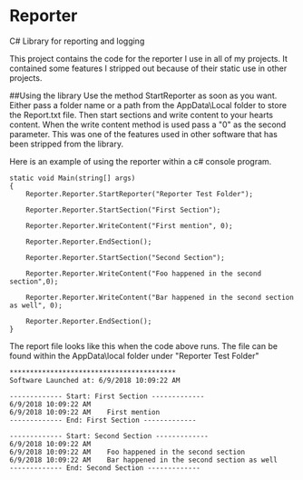 # Reporter
C# Library for reporting and logging

This project contains the code for the reporter I use in all of my projects. It contained some features I stripped out because 
of their static use in other projects.

##Using the library
Use the method StartReporter as soon as you want. Either pass a folder name or a path from the AppData\Local folder to store the Report.txt file. Then start sections and write content to your hearts content. When the write content method is used pass a "0" as the second parameter. This was one of the features used in other software that has been stripped from the library.


Here is an example of using the reporter within a c# console program. 
```
static void Main(string[] args)
{
    Reporter.Reporter.StartReporter("Reporter Test Folder");

    Reporter.Reporter.StartSection("First Section");

    Reporter.Reporter.WriteContent("First mention", 0);

    Reporter.Reporter.EndSection();

    Reporter.Reporter.StartSection("Second Section");

    Reporter.Reporter.WriteContent("Foo happened in the second section",0);

    Reporter.Reporter.WriteContent("Bar happened in the second section as well", 0);

    Reporter.Reporter.EndSection();
}
```
The report file looks like this when the code above runs. The file can be found within the AppData\local folder under "Reporter Test Folder"
```
*****************************************
Software Launched at: 6/9/2018 10:09:22 AM
 
------------- Start: First Section -------------
6/9/2018 10:09:22 AM
6/9/2018 10:09:22 AM    First mention
------------- End: First Section -------------
 
------------- Start: Second Section -------------
6/9/2018 10:09:22 AM
6/9/2018 10:09:22 AM    Foo happened in the second section
6/9/2018 10:09:22 AM    Bar happened in the second section as well
------------- End: Second Section -------------
```
 

